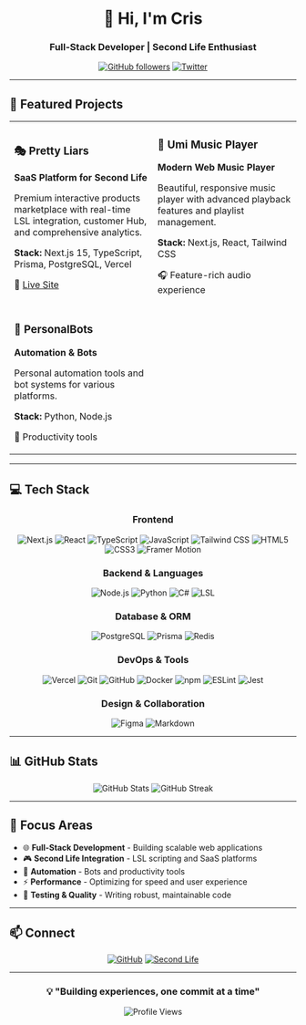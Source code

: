<div align="center">

# 👋 Hi, I'm Cris

### Full-Stack Developer | Second Life Enthusiast

[![GitHub followers](https://img.shields.io/github/followers/CrisHatt?style=social)](https://github.com/CrisHatt)
[![Twitter](https://img.shields.io/badge/Second_Life-Profile-00CED1?style=flat&logo=secondlife)](https://my.secondlife.com/cris.hatt)

</div>

---

## 🚀 Featured Projects

<table>
<tr>
<td width="50%">

### 🎭 Pretty Liars
**SaaS Platform for Second Life**

Premium interactive products marketplace with real-time LSL integration, customer Hub, and comprehensive analytics.

**Stack:** Next.js 15, TypeScript, Prisma, PostgreSQL, Vercel

🔗 [Live Site](https://www.pretty-liars.com)

</td>
<td width="50%">

### 🎵 Umi Music Player
**Modern Web Music Player**

Beautiful, responsive music player with advanced playback features and playlist management.

**Stack:** Next.js, React, Tailwind CSS

🎧 Feature-rich audio experience

</td>
</tr>
<tr>
<td width="50%">

### 🤖 PersonalBots
**Automation & Bots**

Personal automation tools and bot systems for various platforms.

**Stack:** Python, Node.js

🔧 Productivity tools

</td>
<td width="50%">

</td>
</tr>
</table>

---

## 💻 Tech Stack

<div align="center">

### Frontend
![Next.js](https://img.shields.io/badge/Next.js-000000?style=for-the-badge&logo=next.js&logoColor=white)
![React](https://img.shields.io/badge/React-20232A?style=for-the-badge&logo=react&logoColor=61DAFB)
![TypeScript](https://img.shields.io/badge/TypeScript-007ACC?style=for-the-badge&logo=typescript&logoColor=white)
![JavaScript](https://img.shields.io/badge/JavaScript-F7DF1E?style=for-the-badge&logo=javascript&logoColor=black)
![Tailwind CSS](https://img.shields.io/badge/Tailwind_CSS-38B2AC?style=for-the-badge&logo=tailwind-css&logoColor=white)
![HTML5](https://img.shields.io/badge/HTML5-E34F26?style=for-the-badge&logo=html5&logoColor=white)
![CSS3](https://img.shields.io/badge/CSS3-1572B6?style=for-the-badge&logo=css3&logoColor=white)
![Framer Motion](https://img.shields.io/badge/Framer_Motion-0055FF?style=for-the-badge&logo=framer&logoColor=white)

### Backend & Languages
![Node.js](https://img.shields.io/badge/Node.js-339933?style=for-the-badge&logo=node.js&logoColor=white)
![Python](https://img.shields.io/badge/Python-3776AB?style=for-the-badge&logo=python&logoColor=white)
![C#](https://img.shields.io/badge/C%23-239120?style=for-the-badge&logo=csharp&logoColor=white)
![LSL](https://img.shields.io/badge/LSL-00CED1?style=for-the-badge&logo=secondlife&logoColor=white)

### Database & ORM
![PostgreSQL](https://img.shields.io/badge/PostgreSQL-316192?style=for-the-badge&logo=postgresql&logoColor=white)
![Prisma](https://img.shields.io/badge/Prisma-2D3748?style=for-the-badge&logo=prisma&logoColor=white)
![Redis](https://img.shields.io/badge/Redis-DC382D?style=for-the-badge&logo=redis&logoColor=white)

### DevOps & Tools
![Vercel](https://img.shields.io/badge/Vercel-000000?style=for-the-badge&logo=vercel&logoColor=white)
![Git](https://img.shields.io/badge/Git-F05032?style=for-the-badge&logo=git&logoColor=white)
![GitHub](https://img.shields.io/badge/GitHub-181717?style=for-the-badge&logo=github&logoColor=white)
![Docker](https://img.shields.io/badge/Docker-2496ED?style=for-the-badge&logo=docker&logoColor=white)
![npm](https://img.shields.io/badge/npm-CB3837?style=for-the-badge&logo=npm&logoColor=white)
![ESLint](https://img.shields.io/badge/ESLint-4B32C3?style=for-the-badge&logo=eslint&logoColor=white)
![Jest](https://img.shields.io/badge/Jest-C21325?style=for-the-badge&logo=jest&logoColor=white)

### Design & Collaboration
![Figma](https://img.shields.io/badge/Figma-F24E1E?style=for-the-badge&logo=figma&logoColor=white)
![Markdown](https://img.shields.io/badge/Markdown-000000?style=for-the-badge&logo=markdown&logoColor=white)

</div>

---

## 📊 GitHub Stats

<div align="center">

<img src="https://github-readme-stats.vercel.app/api?username=CrisHatt&show_icons=true&theme=radical&hide_border=true&bg_color=0D1117&title_color=F85D7F&icon_color=F8D866&text_color=FFFFFF" alt="GitHub Stats" />

<img src="https://github-readme-streak-stats.herokuapp.com/?user=CrisHatt&theme=radical&hide_border=true&background=0D1117&stroke=F85D7F&ring=F85D7F&fire=F8D866&currStreakLabel=F8D866" alt="GitHub Streak" />

</div>

---

## 🎯 Focus Areas

- 🌐 **Full-Stack Development** - Building scalable web applications
- 🎮 **Second Life Integration** - LSL scripting and SaaS platforms
- 🤖 **Automation** - Bots and productivity tools
- ⚡ **Performance** - Optimizing for speed and user experience
- 🧪 **Testing & Quality** - Writing robust, maintainable code

---

## 📫 Connect

<div align="center">

[![GitHub](https://img.shields.io/badge/GitHub-CrisHatt-181717?style=for-the-badge&logo=github)](https://github.com/CrisHatt)
[![Second Life](https://img.shields.io/badge/Second_Life-Cris.Hatt-00CED1?style=for-the-badge&logo=secondlife)](https://my.secondlife.com/cris.hatt)

</div>

---

<div align="center">

### 💡 "Building experiences, one commit at a time"

![Profile Views](https://komarev.com/ghpvc/?username=CrisHatt&color=F85D7F&style=flat-square)

</div>
